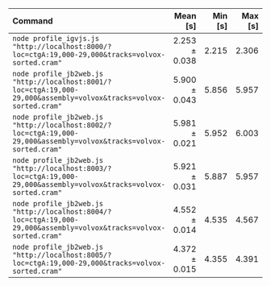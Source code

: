 | Command | Mean [s] | Min [s] | Max [s] | Relative |
|:---|---:|---:|---:|---:|
| `node profile_igvjs.js "http://localhost:8000/?loc=ctgA:19,000-29,000&tracks=volvox-sorted.cram"` | 2.253 ± 0.038 | 2.215 | 2.306 | 1.00 |
| `node profile_jb2web.js "http://localhost:8001/?loc=ctgA:19,000-29,000&assembly=volvox&tracks=volvox-sorted.cram"` | 5.900 ± 0.043 | 5.856 | 5.957 | 2.62 ± 0.05 |
| `node profile_jb2web.js "http://localhost:8002/?loc=ctgA:19,000-29,000&assembly=volvox&tracks=volvox-sorted.cram"` | 5.981 ± 0.021 | 5.952 | 6.003 | 2.66 ± 0.05 |
| `node profile_jb2web.js "http://localhost:8003/?loc=ctgA:19,000-29,000&assembly=volvox&tracks=volvox-sorted.cram"` | 5.921 ± 0.031 | 5.887 | 5.957 | 2.63 ± 0.05 |
| `node profile_jb2web.js "http://localhost:8004/?loc=ctgA:19,000-29,000&assembly=volvox&tracks=volvox-sorted.cram"` | 4.552 ± 0.014 | 4.535 | 4.567 | 2.02 ± 0.03 |
| `node profile_jb2web.js "http://localhost:8005/?loc=ctgA:19,000-29,000&tracks=volvox-sorted.cram"` | 4.372 ± 0.015 | 4.355 | 4.391 | 1.94 ± 0.03 |

